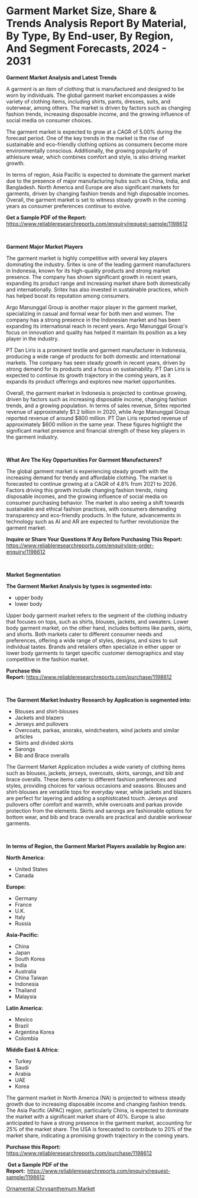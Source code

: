 <p><h1>Garment Market Size, Share & Trends Analysis Report By Material, By Type, By End-user, By Region, And Segment Forecasts, 2024 - 2031</h1></p><p><strong>Garment Market Analysis and Latest Trends</strong></p>
<p><p>A garment is an item of clothing that is manufactured and designed to be worn by individuals. The global garment market encompasses a wide variety of clothing items, including shirts, pants, dresses, suits, and outerwear, among others. The market is driven by factors such as changing fashion trends, increasing disposable income, and the growing influence of social media on consumer choices.</p><p>The garment market is expected to grow at a CAGR of 5.00% during the forecast period. One of the key trends in the market is the rise of sustainable and eco-friendly clothing options as consumers become more environmentally conscious. Additionally, the growing popularity of athleisure wear, which combines comfort and style, is also driving market growth.</p><p>In terms of region, Asia Pacific is expected to dominate the garment market due to the presence of major manufacturing hubs such as China, India, and Bangladesh. North America and Europe are also significant markets for garments, driven by changing fashion trends and high disposable incomes. Overall, the garment market is set to witness steady growth in the coming years as consumer preferences continue to evolve.</p></p>
<p><strong>Get a Sample PDF of the Report:&nbsp;</strong> <a href="https://www.reliableresearchreports.com/enquiry/request-sample/1198612">https://www.reliableresearchreports.com/enquiry/request-sample/1198612</a></p>
<p>&nbsp;</p>
<p><strong>Garment Major Market Players</strong></p>
<p><p>The garment market is highly competitive with several key players dominating the industry. Sritex is one of the leading garment manufacturers in Indonesia, known for its high-quality products and strong market presence. The company has shown significant growth in recent years, expanding its product range and increasing market share both domestically and internationally. Sritex has also invested in sustainable practices, which has helped boost its reputation among consumers.</p><p>Argo Manunggal Group is another major player in the garment market, specializing in casual and formal wear for both men and women. The company has a strong presence in the Indonesian market and has been expanding its international reach in recent years. Argo Manunggal Group's focus on innovation and quality has helped it maintain its position as a key player in the industry.</p><p>PT Dan Liris is a prominent textile and garment manufacturer in Indonesia, producing a wide range of products for both domestic and international markets. The company has seen steady growth in recent years, driven by strong demand for its products and a focus on sustainability. PT Dan Liris is expected to continue its growth trajectory in the coming years, as it expands its product offerings and explores new market opportunities.</p><p>Overall, the garment market in Indonesia is projected to continue growing, driven by factors such as increasing disposable income, changing fashion trends, and a growing population. In terms of sales revenue, Sritex reported revenue of approximately $1.2 billion in 2020, while Argo Manunggal Group reported revenue of around $800 million. PT Dan Liris reported revenue of approximately $600 million in the same year. These figures highlight the significant market presence and financial strength of these key players in the garment industry.</p></p>
<p>&nbsp;</p>
<p><strong>What Are The Key Opportunities For Garment Manufacturers?</strong></p>
<p><p>The global garment market is experiencing steady growth with the increasing demand for trendy and affordable clothing. The market is forecasted to continue growing at a CAGR of 4.8% from 2021 to 2026. Factors driving this growth include changing fashion trends, rising disposable incomes, and the growing influence of social media on consumer purchasing behavior. The market is also seeing a shift towards sustainable and ethical fashion practices, with consumers demanding transparency and eco-friendly products. In the future, advancements in technology such as AI and AR are expected to further revolutionize the garment market.</p></p>
<p><strong>Inquire or Share Your Questions If Any Before Purchasing This Report:</strong> <a href="https://www.reliableresearchreports.com/enquiry/pre-order-enquiry/1198612">https://www.reliableresearchreports.com/enquiry/pre-order-enquiry/1198612</a></p>
<p>&nbsp;</p>
<p><strong>Market Segmentation</strong></p>
<p><strong>The Garment Market Analysis by types is segmented into:</strong></p>
<p><ul><li>upper body</li><li>lower body</li></ul></p>
<p><p>Upper body garment market refers to the segment of the clothing industry that focuses on tops, such as shirts, blouses, jackets, and sweaters. Lower body garment market, on the other hand, includes bottoms like pants, skirts, and shorts. Both markets cater to different consumer needs and preferences, offering a wide range of styles, designs, and sizes to suit individual tastes. Brands and retailers often specialize in either upper or lower body garments to target specific customer demographics and stay competitive in the fashion market.</p></p>
<p><strong>Purchase this Report:&nbsp;</strong><a href="https://www.reliableresearchreports.com/purchase/1198612">https://www.reliableresearchreports.com/purchase/1198612</a></p>
<p>&nbsp;</p>
<p><strong>The Garment Market Industry Research by Application is segmented into:</strong></p>
<p><ul><li>Blouses and shirt-blouses</li><li>Jackets and blazers</li><li>Jerseys and pullovers</li><li>Overcoats, parkas, anoraks, windcheaters, wind jackets and similar articles</li><li>Skirts and divided skirts</li><li>Sarongs</li><li>Bib and Brace overalls</li></ul></p>
<p><p>The Garment Market Application includes a wide variety of clothing items such as blouses, jackets, jerseys, overcoats, skirts, sarongs, and bib and brace overalls. These items cater to different fashion preferences and styles, providing choices for various occasions and seasons. Blouses and shirt-blouses are versatile tops for everyday wear, while jackets and blazers are perfect for layering and adding a sophisticated touch. Jerseys and pullovers offer comfort and warmth, while overcoats and parkas provide protection from the elements. Skirts and sarongs are fashionable options for bottom wear, and bib and brace overalls are practical and durable workwear garments.</p></p>
<p>&nbsp;</p>
<p><strong>In terms of Region, the Garment Market Players available by Region are:</strong></p>
<p>
    <p> <strong> North America: </strong>
        <ul>
            <li>United States</li>
            <li>Canada</li>
        </ul>
        </p> 
    <p> <strong> Europe: </strong>
        <ul>
            <li>Germany</li>
            <li>France</li>
            <li>U.K.</li>
            <li>Italy</li>
            <li>Russia</li>
        </ul>
        </p> 
    <p> <strong> Asia-Pacific: </strong>
        <ul>
            <li>China</li>
            <li>Japan</li>
            <li>South Korea</li>
            <li>India</li>
            <li>Australia</li>
            <li>China Taiwan</li>
            <li>Indonesia</li>
            <li>Thailand</li>
            <li>Malaysia</li>
        </ul>
        </p> 
    <p> <strong> Latin America: </strong>
        <ul>
            <li>Mexico</li>
            <li>Brazil</li>
            <li>Argentina Korea</li>
            <li>Colombia</li>
        </ul>
        </p> 
    <p> <strong> Middle East & Africa: </strong>
        <ul>
            <li>Turkey</li>
            <li>Saudi</li>
            <li>Arabia</li>
            <li>UAE</li>
            <li>Korea</li>
        </ul>
    </p>
    </p>
<p><p>The garment market in North America (NA) is projected to witness steady growth due to increasing disposable income and changing fashion trends. The Asia Pacific (APAC) region, particularly China, is expected to dominate the market with a significant market share of 40%. Europe is also anticipated to have a strong presence in the garment market, accounting for 25% of the market share. The USA is forecasted to contribute to 20% of the market share, indicating a promising growth trajectory in the coming years.</p></p>
<p><strong>Purchase this Report: </strong><a href="https://www.reliableresearchreports.com/purchase/1198612">https://www.reliableresearchreports.com/purchase/1198612</a></p>
<p>&nbsp;<strong>Get a Sample PDF of the Report:&nbsp;&nbsp;</strong><a href="https://www.reliableresearchreports.com/enquiry/request-sample/1198612">https://www.reliableresearchreports.com/enquiry/request-sample/1198612</a></p>
<p><strong></strong></p>
<p><p><a href="https://scarlet-rocket-c63.notion.site/Ornamental-Chrysanthemum-Market-Size-Furnishes-Valuable-Information-Encompassing-Market-Share-Marke-82202d869f9a45ec9999d0f1947525ba">Ornamental Chrysanthemum Market</a></p></p>